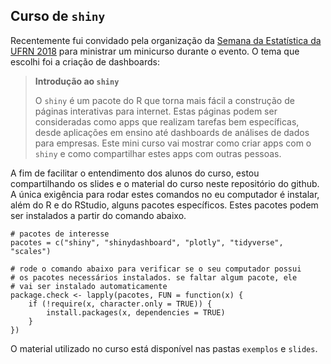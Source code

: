 ## Curso de `shiny`

Recentemente fui convidado pela organização da [Semana da Estatística da UFRN 2018](http://www.estatistica.ccet.ufrn.br/) para ministrar um minicurso durante o evento. O tema que escolhi foi a criação de dashboards:

> **Introdução ao `shiny`**
> 
> O `shiny` é um pacote do R que torna mais fácil a construção de páginas interativas para internet. Estas páginas podem ser consideradas como apps que realizam tarefas bem específicas, desde aplicações em ensino até dashboards de análises de dados para empresas. Este mini curso vai mostrar como criar apps com o `shiny` e como compartilhar estes apps com outras pessoas.

A fim de facilitar o entendimento dos alunos do curso, estou compartilhando os slides e o material do curso neste repositório do github. A única exigência para rodar estes comandos no eu computador é instalar, além do R e do RStudio, alguns pacotes específicos. Estes pacotes podem ser instalados a partir do comando abaixo.

    # pacotes de interesse
    pacotes = c("shiny", "shinydashboard", "plotly", "tidyverse", "scales")
    
    # rode o comando abaixo para verificar se o seu computador possui
    # os pacotes necessários instalados. se faltar algum pacote, ele 
    # vai ser instalado automaticamente
    package.check <- lapply(pacotes, FUN = function(x) {
        if (!require(x, character.only = TRUE)) {
            install.packages(x, dependencies = TRUE)
        }
    })
    
O material utilizado no curso está disponível nas pastas `exemplos` e `slides`.